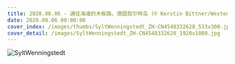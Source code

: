 ```yaml
---
title: 2020.08.06 - 通往海滩的木板路，德国叙尔特岛 (© Kerstin Bittner/Westend61/Offset by Shutterstock)
date: 2020.08.06 00:00:00
cover_index: /images/thumbs/SyltWenningstedt_ZH-CN4548332628_533x300.jpg
cover_detail: /images/SyltWenningstedt_ZH-CN4548332628_1920x1080.jpg
---
```


![SyltWenningstedt](/images/SyltWenningstedt_ZH-CN4548332628_1920x1080.jpg)
